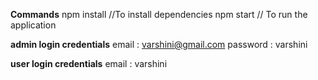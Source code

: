 **Commands**
npm install       //To install dependencies
npm start        // To run the application


**admin login credentials**
email : varshini@gmail.com
password : varshini

**user login credentials**
email : varshini

